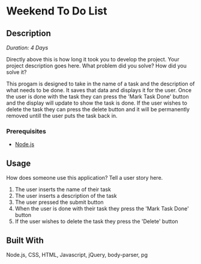 # Weekend To Do List

## Description

_Duration: 4 Days_

Directly above this is how long it took you to develop the project. Your project description goes here. What problem did you solve? How did you solve it? 

This progam is designed to take in the name of a task and the description of what needs to be done. It saves that data and displays it for the user. Once the user is done with the task they can press the 'Mark Task Done' button and the display will update to show the task is done. If the user wishes to delete the task they can press the delete button and it will be permanently removed untill the user puts the task back in.


### Prerequisites

- [Node.js](https://nodejs.org/en/)

## Usage
How does someone use this application? Tell a user story here.

1. The user inserts the name of their task
2. The user inserts a description of the task
3. The user pressed the submit button
4. When the user is done with their task they press the 'Mark Task Done' button
5. If the user wishes to delete the task they press the 'Delete' button


## Built With
Node.js, CSS, HTML, Javascript, jQuery, body-parser, pg
